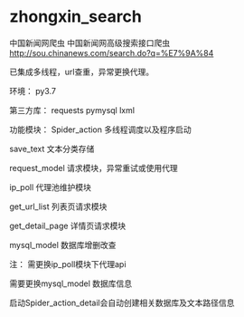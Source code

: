 # zhongxin_search
中国新闻网爬虫
中国新闻网高级搜索接口爬虫  http://sou.chinanews.com/search.do?q=%E7%9A%84

已集成多线程，url查重，异常更换代理。

环境：
py3.7

第三方库：
requests pymysql lxml

功能模块：
Spider_action 多线程调度以及程序启动

save_text 文本分类存储

request_model 请求模块，异常重试或使用代理

ip_poll 代理池维护模块

get_url_list 列表页请求模块

get_detail_page 详情页请求模块

mysql_model 数据库增删改查


注：
需更换ip_poll模块下代理api

需要更换mysql_model 数据库信息

启动Spider_action_detail会自动创建相关数据库及文本路径信息
